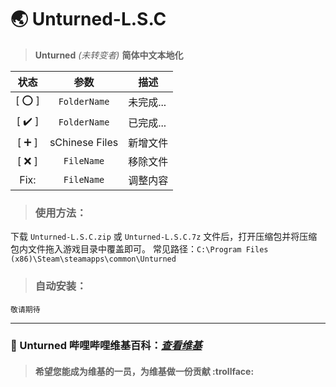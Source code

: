 # 🌏 Unturned-L.S.C 
> __Unturned__ _(未转变者)_ __简体中文本地化__

| 状态    | 参数           | 描述      |
| :-:    | :-:            | -         |
| [ ⭕ ] | `FolderName`   | 未完成... |
| [ ✔️ ] | `FolderName`   | 已完成... |
| [ ➕ ] | sChinese Files | 新增文件  |
| [ ❌ ] | `FileName`     | 移除文件  |
| Fix:   | `FileName`     | 调整内容  |

> ### 使用方法：
下载 `Unturned-L.S.C.zip` 或 `Unturned-L.S.C.7z` 文件后，打开压缩包并将压缩包内文件拖入游戏目录中覆盖即可。
常见路径：`C:\Program Files (x86)\Steam\steamapps\common\Unturned`

> ### 自动安装：
`敬请期待`

___
### 🚧 Unturned 哔哩哔哩维基百科：_[查看维基](https://wiki.biligame.com/unturned)_
> #### 希望您能成为维基的一员，为维基做一份贡献 :trollface:
